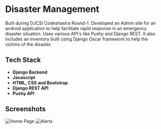 # Disaster Management
Built during DJCSI Codeshastra Round-1. Developed an Admin site for an android application to help facilitate rapid response in an emergency disaster situation. Uses various API's like Pushy and Django REST. It also includes an inventory built using Django Oscar framework to help the victims of the disaster.

## Tech Stack
- **Django Backend**
- **Javascript**
- **HTML, CSS and Bootstrap**
- **Django REST API**
- **Pushy API**

## Screenshots
![Home Page](https://i.imgur.com/ag2Bwhj.png)
![Alerts](https://i.imgur.com/eUK3ke2.png)


